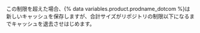 この制限を超えた場合、{% data variables.product.prodname_dotcom %}は新しいキャッシュを保存しますが、合計サイズがリポジトリの制限以下になるまでキャッシュを退去させはじめます。